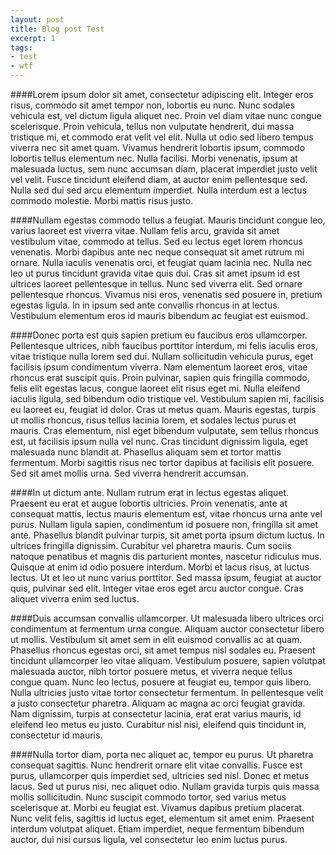 ```yaml
---
layout: post
title: Blog post Test
excerpt: 1
tags:
- test
- wtf
---
```


####Lorem ipsum dolor sit amet, consectetur adipiscing elit. Integer eros risus, commodo sit amet tempor non, lobortis eu nunc. Nunc sodales vehicula est, vel dictum ligula aliquet nec. Proin vel diam vitae nunc congue scelerisque. Proin vehicula, tellus non vulputate hendrerit, dui massa tristique mi, et commodo erat velit vel elit. Nulla ut odio sed libero tempus viverra nec sit amet quam. Vivamus hendrerit lobortis ipsum, commodo lobortis tellus elementum nec. Nulla facilisi. Morbi venenatis, ipsum at malesuada luctus, sem nunc accumsan diam, placerat imperdiet justo velit vel velit. Fusce tincidunt eleifend diam, at auctor enim pellentesque sed. Nulla sed dui sed arcu elementum imperdiet. Nulla interdum est a lectus commodo molestie. Morbi mattis risus justo.

####Nullam egestas commodo tellus a feugiat.
Mauris tincidunt congue leo, varius laoreet est viverra vitae. Nullam felis arcu, gravida sit amet vestibulum vitae, commodo at tellus. Sed eu lectus eget lorem rhoncus venenatis. Morbi dapibus ante nec neque consequat sit amet rutrum mi ornare. Nulla iaculis venenatis orci, et feugiat quam lacinia nec. Nulla nec leo ut purus tincidunt gravida vitae quis dui. Cras sit amet ipsum id est ultrices laoreet pellentesque in tellus. Nunc sed viverra elit. Sed ornare pellentesque rhoncus. Vivamus nisi eros, venenatis sed posuere in, pretium egestas ligula. In in ipsum sed ante convallis rhoncus in at lectus. Vestibulum elementum eros id mauris bibendum ac feugiat est euismod.

####Donec porta est quis sapien pretium eu faucibus eros ullamcorper.
Pellentesque ultrices, nibh faucibus porttitor interdum, mi felis iaculis eros, vitae tristique nulla lorem sed dui. Nullam sollicitudin vehicula purus, eget facilisis ipsum condimentum viverra. Nam elementum laoreet eros, vitae rhoncus erat suscipit quis. Proin pulvinar, sapien quis fringilla commodo, felis elit egestas lacus, congue laoreet elit risus eget mi. Nulla eleifend iaculis ligula, sed bibendum odio tristique vel. Vestibulum sapien mi, facilisis eu laoreet eu, feugiat id dolor. Cras ut metus quam. Mauris egestas, turpis ut mollis rhoncus, risus tellus lacinia lorem, et sodales lectus purus et mauris. Cras elementum, nisl eget bibendum vulputate, sem tellus rhoncus est, ut facilisis ipsum nulla vel nunc. Cras tincidunt dignissim ligula, eget malesuada nunc blandit at. Phasellus aliquam sem et tortor mattis fermentum. Morbi sagittis risus nec tortor dapibus at facilisis elit posuere. Sed sit amet mollis urna. Sed viverra hendrerit accumsan.

####In ut dictum ante.
Nullam rutrum erat in lectus egestas aliquet. Praesent eu erat et augue lobortis ultricies. Proin venenatis, ante at consequat mattis, lectus mauris elementum est, vitae rhoncus urna ante vel purus. Nullam ligula sapien, condimentum id posuere non, fringilla sit amet ante. Phasellus blandit pulvinar turpis, sit amet porta ipsum dictum luctus. In ultrices fringilla dignissim. Curabitur vel pharetra mauris. Cum sociis natoque penatibus et magnis dis parturient montes, nascetur ridiculus mus. Quisque at enim id odio posuere interdum. Morbi et lacus risus, at luctus lectus. Ut et leo ut nunc varius porttitor. Sed massa ipsum, feugiat at auctor quis, pulvinar sed elit. Integer vitae eros eget arcu auctor congue. Cras aliquet viverra enim sed luctus.

####Duis accumsan convallis ullamcorper.
Ut malesuada libero ultrices orci condimentum at fermentum urna congue. Aliquam auctor consectetur libero ut mollis. Vestibulum sit amet sem in elit euismod convallis ac at quam. Phasellus rhoncus egestas orci, sit amet tempus nisl sodales eu. Praesent tincidunt ullamcorper leo vitae aliquam. Vestibulum posuere, sapien volutpat malesuada auctor, nibh tortor posuere metus, et viverra neque tellus congue quam. Nunc leo lectus, posuere at feugiat eu, tempor quis libero. Nulla ultricies justo vitae tortor consectetur fermentum. In pellentesque velit a justo consectetur pharetra. Aliquam ac magna ac orci feugiat gravida. Nam dignissim, turpis at consectetur lacinia, erat erat varius mauris, id eleifend leo metus eu justo. Curabitur nisl nisi, eleifend quis tincidunt in, consectetur id mauris.

####Nulla tortor diam, porta nec aliquet ac, tempor eu purus.
Ut pharetra consequat sagittis. Nunc hendrerit ornare elit vitae convallis. Fusce est purus, ullamcorper quis imperdiet sed, ultricies sed nisl. Donec et metus lacus. Sed ut purus nisi, nec aliquet odio. Nullam gravida turpis quis massa mollis sollicitudin. Nunc suscipit commodo tortor, sed varius metus scelerisque at. Morbi eu feugiat est. Vivamus dapibus pretium placerat. Nunc velit felis, sagittis id luctus eget, elementum sit amet enim. Praesent interdum volutpat aliquet. Etiam imperdiet, neque fermentum bibendum auctor, dui nisi cursus ligula, vel consectetur leo enim luctus purus.